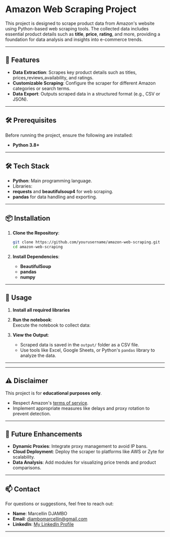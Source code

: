 # Amazon Web Scraping Project

This project is designed to scrape product data from Amazon's website using Python-based web scraping tools. The collected data includes essential product details such as **title**, **price**, **rating**, and more, providing a foundation for data analysis and insights into e-commerce trends.

---

## 🚀 Features

- **Data Extraction**: Scrapes key product details such as titles, prices,reviews,availability, and ratings.
- **Customizable Scraping**: Configure the scraper for different Amazon categories or search terms.
- **Data Export**: Outputs scraped data in a structured format (e.g., CSV or JSON).

---

## 🛠️ Prerequisites

Before running the project, ensure the following are installed:
- **Python 3.8+**

---
## 🛠️ Tech Stack
 - **Python**: Main programming language.
 - Libraries:
 - **requests** and **beautifulsoup4** for web scraping.
 - **pandas** for data handling and exporting.
---

## 📦 Installation

1. **Clone the Repository**:  
   ```bash
   git clone https://github.com/yourusername/amazon-web-scraping.git
   cd amazon-web-scraping
   ```

2. **Install Dependencies**:
   - **BeautifulSoup**
   - **pandas**
   - **numpy**

---

## 🔧 Usage
1. **Install all required libraries**
2. **Run the notebook**:  
   Execute the notebook to collect data:  

3. **View the Output**:  
   - Scraped data is saved in the `output/` folder as a CSV file.  
   - Use tools like Excel, Google Sheets, or Python's `pandas` library to analyze the data.

---
---

## ⚠️ Disclaimer

This project is for **educational purposes only**.  
- Respect Amazon's [terms of service](https://www.amazon.com/gp/help/customer/display.html?nodeId=508088).  
- Implement appropriate measures like delays and proxy rotation to prevent detection.

---

## 🌟 Future Enhancements

- **Dynamic Proxies**: Integrate proxy management to avoid IP bans.
- **Cloud Deployment**: Deploy the scraper to platforms like AWS or Zyte for scalability.
- **Data Analysis**: Add modules for visualizing price trends and product comparisons.

---

## 📫 Contact

For questions or suggestions, feel free to reach out:  
- **Name**: Marcellin DJAMBO
- **Email**: djambomarcellin@gmail.com
- **LinkedIn**: [My LinkedIn Profile](https://www.linkedin.com/in/marcellindjambo)

---
